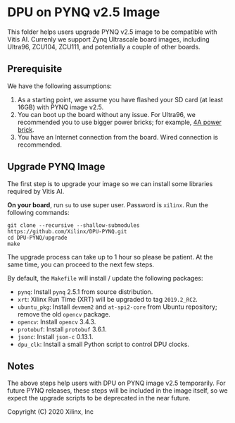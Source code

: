 # DPU on PYNQ v2.5 Image

This folder helps users upgrade PYNQ v2.5 image to be 
compatible with Vitis AI. Currenly we support Zynq Ultrascale board images,
including Ultra96, ZCU104, ZCU111, and potentially a couple of other boards.

## Prerequisite

We have the following assumptions:

1. As a starting point, we assume you have flashed your SD card (at least
16GB) with PYNQ image v2.5.
2. You can boot up the board without any issue. For Ultra96, we recommended 
you to use bigger power bricks; for example, [4A power brick](https://www.avnet.com/shop/us/products/avid-technologies/90152-2208-3074457345635740760/).
3. You have an Internet connection from the board. Wired connection is 
recommended.

## Upgrade PYNQ Image

The first step is to upgrade your image so we can install some libraries 
required by Vitis AI. 

**On your board**, run `su` to use super
user. Password is `xilinx`. Run the following commands:

```shell
git clone --recursive --shallow-submodules https://github.com/Xilinx/DPU-PYNQ.git
cd DPU-PYNQ/upgrade
make
```

The upgrade process can take up to 1 hour so please be patient. 
At the same time, you can proceed to the next few steps.

By default, the `Makefile` will install / update the following packages:

* `pynq`: Install `pynq` 2.5.1 from source distribution.
* `xrt`: Xilinx Run Time (XRT) will be upgraded to tag `2019.2_RC2`.
* `ubuntu_pkg`: Install `devmem2` and `at-spi2-core` from Ubuntu repository; remove the old `opencv` package.
* `opencv`: Install `opencv` 3.4.3.
* `protobuf`: Install `protobuf` 3.6.1.
* `jsonc`: Install `json-c` 0.13.1.
* `dpu_clk`: Install a small Python script to control DPU clocks.

## Notes

The above steps help users with DPU on PYNQ image v2.5 temporarily. 
For future PYNQ releases, these steps will be included in the image itself, 
so we expect the upgrade scripts to be deprecated in the near future.

Copyright (C) 2020 Xilinx, Inc
